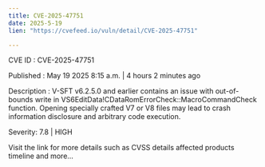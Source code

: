 ```yaml
---
title: CVE-2025-47751
date: 2025-5-19
lien: "https://cvefeed.io/vuln/detail/CVE-2025-47751"

---
```


CVE ID : CVE-2025-47751

Published :  May 19
2025
8:15 a.m. | 4 hours
2 minutes ago

Description : V-SFT v6.2.5.0 and earlier contains an issue with out-of-bounds write in VS6EditData!CDataRomErrorCheck::MacroCommandCheck function. Opening specially crafted V7 or V8 files may lead to crash
information disclosure
and arbitrary code execution.

Severity: 7.8 | HIGH

Visit the link for more details
such as CVSS details
affected products
timeline
and more...
